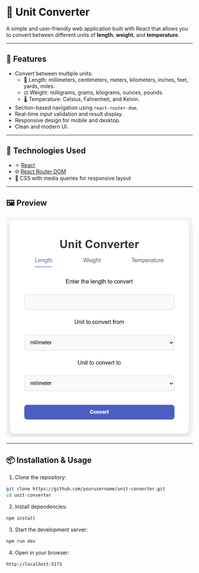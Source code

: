 # 🔁 Unit Converter

A simple and user-friendly web application built with React that allows you to convert between different units of **length**, **weight**, and **temperature**.

---

## 🧠 Features

- Convert between multiple units:
  - 📏 Length: millimeters, centimeters, meters, kilometers, inches, feet, yards, miles.
  - ⚖️ Weight: milligrams, grams, kilograms, ounces, pounds.
  - 🌡️ Temperature: Celsius, Fahrenheit, and Kelvin.
- Section-based navigation using `react-router-dom`.
- Real-time input validation and result display.
- Responsive design for mobile and desktop.
- Clean and modern UI.

---

## 🚀 Technologies Used

- ⚛️ [React](https://reactjs.org/)
- 🌐 [React Router DOM](https://reactrouter.com/)
- 🎨 CSS with media queries for responsive layout

---

## 🖼️ Preview

![unit-converter-preview](public/preview.png) <!-- Make sure this path points to your actual image -->

---

## 📦 Installation & Usage

1. Clone the repository:
```bash
git clone https://github.com/yourusername/unit-converter.git
cd unit-converter
```
2. Install dependencies:
```bash
npm install
```
3. Start the development server:
```bash
npm run dev
```
4. Open in your browser:
```bash
http://localhost:5173
```

